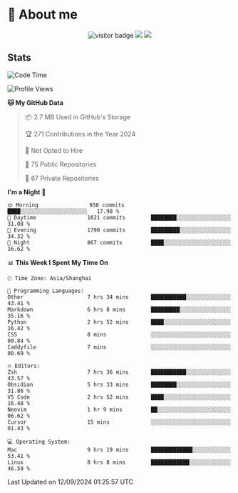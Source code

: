 <!-- ![](https://youpai.roccoshi.top/img/20200804214216.png) -->

# 🧐 About me
 
<p align="center">
<img src="https://visitor-badge.laobi.icu/badge?page_id=Lincest.Lincest&title=hits" alt="visitor badge"/>
<a href="mailto:imroccoshi@gmail.com"><img src="https://img.shields.io/badge/gmail-imroccoshi%40gmail.com-red"></a>
<a href="https://blog.roccoshi.top"><img src="https://img.shields.io/badge/blog-roccoshi-green"></a>
</p>

## Stats

<!--START_SECTION:waka-->
![Code Time](http://img.shields.io/badge/Code%20Time-1%2C515%20hrs%2040%20mins-blue)

![Profile Views](http://img.shields.io/badge/Profile%20Views-1-blue)

**🐱 My GitHub Data** 

> 📦 2.7 MB Used in GitHub's Storage 
 > 
> 🏆 271 Contributions in the Year 2024
 > 
> 🚫 Not Opted to Hire
 > 
> 📜 75 Public Repositories 
 > 
> 🔑 67 Private Repositories 
 > 
**I'm a Night 🦉** 

```text
🌞 Morning                938 commits         ████░░░░░░░░░░░░░░░░░░░░░   17.98 % 
🌆 Daytime                1621 commits        ████████░░░░░░░░░░░░░░░░░   31.08 % 
🌃 Evening                1790 commits        █████████░░░░░░░░░░░░░░░░   34.32 % 
🌙 Night                  867 commits         ████░░░░░░░░░░░░░░░░░░░░░   16.62 % 
```


📊 **This Week I Spent My Time On** 

```text
🕑︎ Time Zone: Asia/Shanghai

💬 Programming Languages: 
Other                    7 hrs 34 mins       ███████████░░░░░░░░░░░░░░   43.41 % 
Markdown                 6 hrs 8 mins        █████████░░░░░░░░░░░░░░░░   35.16 % 
Python                   2 hrs 52 mins       ████░░░░░░░░░░░░░░░░░░░░░   16.42 % 
CSS                      8 mins              ░░░░░░░░░░░░░░░░░░░░░░░░░   00.84 % 
Caddyfile                7 mins              ░░░░░░░░░░░░░░░░░░░░░░░░░   00.69 % 

🔥 Editors: 
Zsh                      7 hrs 36 mins       ███████████░░░░░░░░░░░░░░   43.57 % 
Obsidian                 5 hrs 33 mins       ████████░░░░░░░░░░░░░░░░░   31.86 % 
VS Code                  2 hrs 52 mins       ████░░░░░░░░░░░░░░░░░░░░░   16.48 % 
Neovim                   1 hr 9 mins         ██░░░░░░░░░░░░░░░░░░░░░░░   06.62 % 
Cursor                   15 mins             ░░░░░░░░░░░░░░░░░░░░░░░░░   01.43 % 

💻 Operating System: 
Mac                      9 hrs 19 mins       █████████████░░░░░░░░░░░░   53.41 % 
Linux                    8 hrs 8 mins        ████████████░░░░░░░░░░░░░   46.59 % 
```


 Last Updated on 12/09/2024 01:25:57 UTC
<!--END_SECTION:waka-->


